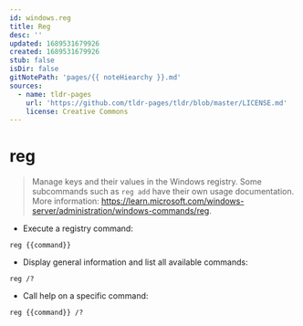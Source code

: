 ```yaml
---
id: windows.reg
title: Reg
desc: ''
updated: 1689531679926
created: 1689531679926
stub: false
isDir: false
gitNotePath: 'pages/{{ noteHiearchy }}.md'
sources:
  - name: tldr-pages
    url: 'https://github.com/tldr-pages/tldr/blob/master/LICENSE.md'
    license: Creative Commons
---
```

# reg

> Manage keys and their values in the Windows registry.
> Some subcommands such as `reg add` have their own usage documentation.
> More information: <https://learn.microsoft.com/windows-server/administration/windows-commands/reg>.

- Execute a registry command:

`reg {{command}}`

- Display general information and list all available commands:

`reg /?`

- Call help on a specific command:

`reg {{command}} /?`

